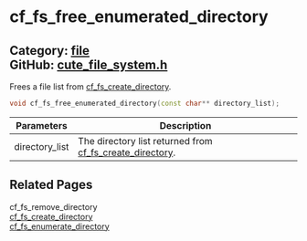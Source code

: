 [](../header.md ':include')

# cf_fs_free_enumerated_directory

Category: [file](/api_reference?id=file)  
GitHub: [cute_file_system.h](https://github.com/RandyGaul/cute_framework/blob/master/include/cute_file_system.h)  
---

Frees a file list from [cf_fs_create_directory](/file/cf_fs_create_directory.md).

```cpp
void cf_fs_free_enumerated_directory(const char** directory_list);
```

Parameters | Description
--- | ---
directory_list | The directory list returned from [cf_fs_create_directory](/file/cf_fs_create_directory.md).

## Related Pages

cf_fs_remove_directory  
[cf_fs_create_directory](/file/cf_fs_create_directory.md)  
[cf_fs_enumerate_directory](/file/cf_fs_enumerate_directory.md)  
